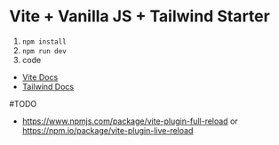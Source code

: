 # Vite + Vanilla JS + Tailwind Starter

1. `npm install`
2. `npm run dev`
3. code


- [Vite Docs](https://vitejs.dev/guide/)
- [Tailwind Docs](https://tailwindcss.com/docs/utility-first)


#TODO

- https://www.npmjs.com/package/vite-plugin-full-reload or https://npm.io/package/vite-plugin-live-reload

